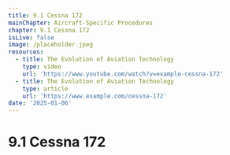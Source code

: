 ```yaml
---
title: 9.1 Cessna 172
mainChapter: Aircraft-Specific Procedures
chapter: 9.1 Cessna 172
isLive: false
image: /placeholder.jpeg
resources:
  - title: The Evolution of Aviation Technology
    type: video
    url: 'https://www.youtube.com/watch?v=example-cessna-172'
  - title: The Evolution of Aviation Technology
    type: article
    url: 'https://www.example.com/cessna-172'
date: '2025-01-06'
---
```


# 9.1 Cessna 172
